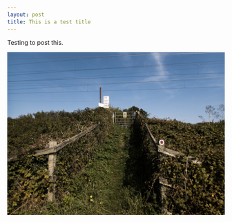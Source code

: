 ```yaml
---
layout: post
title: This is a test title
---
```


Testing to post this.

![alt text](/img/2020/09/sort_of_a_loop_12.jpg "Unattended railway crossing")